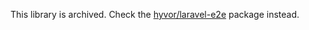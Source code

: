 This library is archived. Check the [hyvor/laravel-e2e](https://github.com/hyvor/laravel-e2e) package instead.
